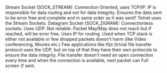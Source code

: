 Stream Socket (SOCK_STREAM):
Connection Oriented, uses TCP/IP. IP is responsible for data routing and not for data
Integrity. Ensures the data sent to be error free and complete and in same order as it
was sent!!
Telnet uses the Stream Sockets.
Datagram Socket (SOCK_DGRAM):
Connectionless sockets. Uses UDP. Not reliable. Packet May/May does not reach but if
reached, will be error free. Uses IP for routing.
Used when TCP stack is either not available or few dropped packets doesn't harm (like
Video conferencing, Movies etc.)
Few applications like tfpt (trivial file transfer protocol uses the UDP, but on top of that
they have their own protocols to ensure the data integrity. File transfer doesn't need an
open connection every time and when the connection is available, next packet can Full screen (f
sent.